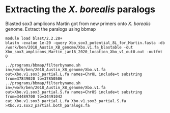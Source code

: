 # Extracting the *X. borealis* paralogs

Blasted sox3 amplicons Martin got from new primers onto *X. borealis* genome. Extract the paralogs using bbmap

```
module load blast/2.2.28+
blastn -evalue 1e-20 -query Xbo_sox3_potential_8L_for_Martin.fasta -db /work/ben/2018_Austin_XB_genome/Xbo.v1.fa_blastable -out Xbo_sox3_amplicons_Martin_jan16_2020_location_Xbo_v1_out0.out -outfmt 0

../programs/bbmap/filterbyname.sh in=/work/ben/2018_Austin_XB_genome/Xbo.v1.fa out=Xbo.v1.sox3_partial.L.fa names=Chr8L include=t substring from=37849020 to=37850506
../programs/bbmap/filterbyname.sh in=/work/ben/2018_Austin_XB_genome/Xbo.v1.fa out=Xbo.v1.sox3_partial.S.fa names=Chr8S include=t substring from=34489700 to=34491042
cat Xbo.v1.sox3_partial.L.fa Xbo.v1.sox3_partial.S.fa >Xbo.v1.sox3_partial.both_paralogs.fa
```

